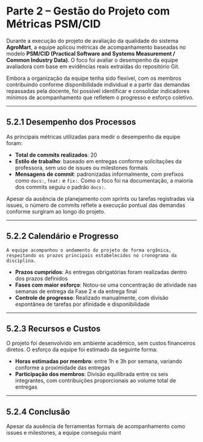 # Parte 2 – Gestão do Projeto com Métricas PSM/CID

Durante a execução do projeto de avaliação da qualidade do sistema **AgroMart**, a equipe aplicou métricas de acompanhamento baseadas no modelo **PSM/CID (Practical Software and Systems Measurement / Common Industry Data)**. O foco foi avaliar o desempenho da equipe avaliadora com base em evidências reais extraídas do repositório Git.

Embora a organização da equipe tenha sido flexível, com os membros contribuindo conforme disponibilidade individual e a partir das demandas repassadas pela docente, foi possível identificar e consolidar indicadores mínimos de acompanhamento que refletem o progresso e esforço coletivo.

---

## 5.2.1 Desempenho dos Processos

As principais métricas utilizadas para medir o desempenho da equipe foram:

- **Total de commits realizados**: 20  
- **Estilo de trabalho**: baseado em entregas conforme solicitações da professora, sem uso de issues ou milestones formais  
- **Mensagens de commit**: padronizadas informalmente, com prefixos como `docs:`, `feat:` e `fix:`. Como o foco foi na documentação, a maioria dos commits seguiu o padrão `docs:`.

Apesar da ausência de planejamento com sprints ou tarefas registradas via issues, o número de commits reflete a execução pontual das demandas conforme surgiram ao longo do projeto.

---

## 5.2.2 Calendário e Progresso

    A equipe acompanhou o andamento do projeto de forma orgânica, respeitando os prazos principais estabelecidos no cronograma da disciplina.

- **Prazos cumpridos**: As entregas obrigatórias foram realizadas dentro dos prazos definidos  
- **Fases com maior esforço**: Notou-se uma concentração de atividade nas semanas de entrega da Fase 2 e da entrega final  
- **Controle de progresso**: Realizado manualmente, com divisão espontânea de tarefas por afinidade e disponibilidade

---

## 5.2.3 Recursos e Custos

O projeto foi desenvolvido em ambiente acadêmico, sem custos financeiros diretos. O esforço da equipe foi estimado da seguinte forma:

- **Horas estimadas por membro**: entre 1h e 3h por semana, variando conforme a proximidade das entregas  
- **Participação dos membros**: Divisão equilibrada entre os seis integrantes, com contribuições proporcionais ao volume total de entregas

---

## 5.2.4 Conclusão

Apesar da ausência de ferramentas formais de acompanhamento como issues e milestones, a equipe conseguiu mant
